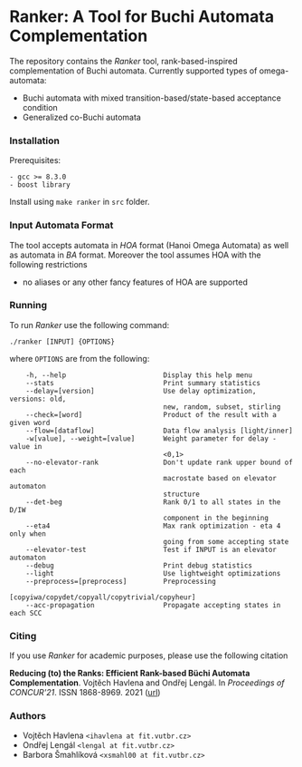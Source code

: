 # Ranker: A Tool for Buchi Automata Complementation

The repository contains the _Ranker_ tool, rank-based-inspired complementation
of Buchi automata. Currently supported types of omega-automata:
- Buchi automata with mixed transition-based/state-based acceptance condition
- Generalized co-Buchi automata

### Installation

Prerequisites:
```
- gcc >= 8.3.0
- boost library
```

Install using `make ranker` in `src` folder.

### Input Automata Format

The tool accepts automata in *HOA* format (Hanoi Omega Automata) as well as automata in *BA* format.
Moreover the tool assumes HOA with the following restrictions
- no aliases or any other fancy features of HOA are supported

### Running

To run _Ranker_ use the following command:
```
./ranker [INPUT] {OPTIONS}
```
where `OPTIONS` are from the following:
```
    -h, --help                        Display this help menu
    --stats                           Print summary statistics
    --delay=[version]                 Use delay optimization, versions: old,
                                      new, random, subset, stirling
    --check=[word]                    Product of the result with a given word
    --flow=[dataflow]                 Data flow analysis [light/inner]
    -w[value], --weight=[value]       Weight parameter for delay - value in
                                      <0,1>
    --no-elevator-rank                Don't update rank upper bound of each
                                      macrostate based on elevator automaton
                                      structure
    --det-beg                         Rank 0/1 to all states in the D/IW
                                      component in the beginning
    --eta4                            Max rank optimization - eta 4 only when
                                      going from some accepting state
    --elevator-test                   Test if INPUT is an elevator automaton
    --debug                           Print debug statistics
    --light                           Use lightweight optimizations
    --preprocess=[preprocess]         Preprocessing
                                      [copyiwa/copydet/copyall/copytrivial/copyheur]
    --acc-propagation                 Propagate accepting states in each SCC
```

### Citing

If you use _Ranker_ for academic purposes, please use the following citation

**Reducing (to) the Ranks: Efficient Rank-based Büchi Automata Complementation**. Vojtěch Havlena and Ondřej Lengál. In
*Proceedings of CONCUR'21*. ISSN 1868-8969. 2021
([url](https://drops.dagstuhl.de/opus/volltexte/2021/14379/))

### Authors

- Vojtěch Havlena `<ihavlena at fit.vutbr.cz>`
- Ondřej Lengál `<lengal at fit.vutbr.cz>`
- Barbora Šmahlíková `<xsmahl00 at fit.vutbr.cz>`
